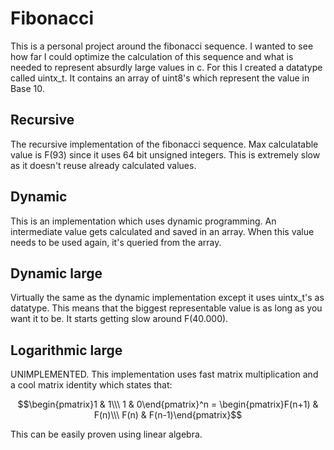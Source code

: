 # Fibonacci
This is a personal project around the fibonacci sequence. I wanted to see how far I could optimize the calculation of this sequence and what is needed to represent absurdly large values in c. For this I created a datatype called uintx_t. It contains an array of uint8's which represent the value in Base 10.

## Recursive
The recursive implementation of the fibonacci sequence. Max calculatable value is F(93) since it uses 64 bit unsigned integers. This is extremely slow as it doesn't reuse already calculated values.

## Dynamic
This is an implementation which uses dynamic programming. An intermediate value gets calculated and saved in an array. When this value needs to be used again, it's queried from the array.

## Dynamic large
Virtually the same as the dynamic implementation except it uses uintx_t's as datatype. This means that the biggest representable value is as long as you want it to be. It starts getting slow around F(40.000).

## Logarithmic large
UNIMPLEMENTED. This implementation uses fast matrix multiplication and a cool matrix identity which states that:

$$\begin{pmatrix}1 & 1\\\ 1 & 0\end{pmatrix}^n = \begin{pmatrix}F(n+1) & F(n)\\\ F(n) & F(n-1)\end{pmatrix}$$

This can be easily proven using linear algebra.
